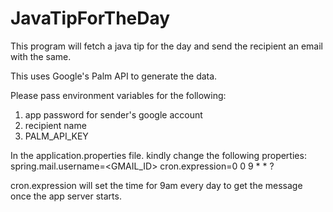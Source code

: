 # JavaTipForTheDay

This program will fetch a java tip for the day and send the recipient an email with the same.

This uses Google's Palm API to generate the data.

Please pass environment variables for the following:
1. app password for sender's google account
2. recipient name
3. PALM_API_KEY

In the application.properties file. kindly change the following properties:
spring.mail.username=<GMAIL_ID>
cron.expression=0 0 9 * * ?

cron.expression will set the time for 9am every day to get the message once the app server starts.
